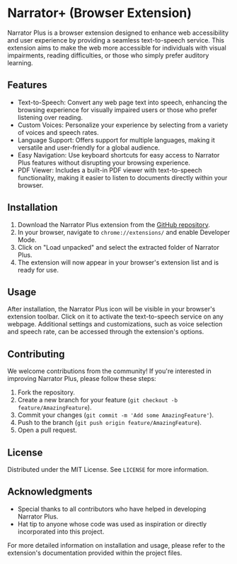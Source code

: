 # Narrator+ (Browser Extension)

Narrator Plus is a browser extension designed to enhance web accessibility and user experience by providing a seamless text-to-speech service. This extension aims to make the web more accessible for individuals with visual impairments, reading difficulties, or those who simply prefer auditory learning.

## Features

- Text-to-Speech: Convert any web page text into speech, enhancing the browsing experience for visually impaired users or those who prefer listening over reading.
- Custom Voices: Personalize your experience by selecting from a variety of voices and speech rates.
- Language Support: Offers support for multiple languages, making it versatile and user-friendly for a global audience.
- Easy Navigation: Use keyboard shortcuts for easy access to Narrator Plus features without disrupting your browsing experience.
- PDF Viewer: Includes a built-in PDF viewer with text-to-speech functionality, making it easier to listen to documents directly within your browser.

## Installation

1. Download the Narrator Plus extension from the [GitHub repository](https://github.com/sherwinvishesh/Narrator-Plus).
2. In your browser, navigate to `chrome://extensions/` and enable Developer Mode.
3. Click on "Load unpacked" and select the extracted folder of Narrator Plus.
4. The extension will now appear in your browser's extension list and is ready for use.

## Usage

After installation, the Narrator Plus icon will be visible in your browser's extension toolbar. Click on it to activate the text-to-speech service on any webpage. Additional settings and customizations, such as voice selection and speech rate, can be accessed through the extension's options.

## Contributing

We welcome contributions from the community! If you're interested in improving Narrator Plus, please follow these steps:

1. Fork the repository.
2. Create a new branch for your feature (`git checkout -b feature/AmazingFeature`).
3. Commit your changes (`git commit -m 'Add some AmazingFeature'`).
4. Push to the branch (`git push origin feature/AmazingFeature`).
5. Open a pull request.

## License

Distributed under the MIT License. See `LICENSE` for more information.

## Acknowledgments

- Special thanks to all contributors who have helped in developing Narrator Plus.
- Hat tip to anyone whose code was used as inspiration or directly incorporated into this project.

For more detailed information on installation and usage, please refer to the extension's documentation provided within the project files.
